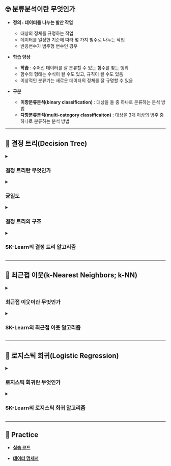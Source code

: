## 🤓 분류분석이란 무엇인가

- **정의 : 데이터를 나누는 발산 작업**
    - 대상의 정체를 규명하는 작업
    - 데이터를 일정한 기준에 따라 몇 가지 범주로 나누는 작업
    - 반응변수가 범주형 변수인 경우

- **학습 양상**
    - **학습** : 주어진 데이터를 잘 분류할 수 있는 함수를 찾는 행위
    - 함수의 형태는 수식이 될 수도 있고, 규칙이 될 수도 있음
    - 이상적인 분류기는 새로운 데이터의 정체를 잘 규명할 수 있음

- **구분**
    - **이항분류분석(binary classification)** : 대상을 둘 중 하나로 분류하는 분석 방법
    - **다항분류분석(multi-category classificaiton)** : 대상을 3개 이상의 범주 중 하나로 분류하는 분석 방법

---

## 🌳 결정 트리(Decision Tree)

<details><summary><h3>결정 트리란 무엇인가</h3></summary>

- **정의 : 데이터에 내재된 규칙을 발견하여 수형도 기반의 분류 규칙을 세우고 데이터를 분류하는 알고리즘**
    
- **주요 이슈 : 트리를 어떻게 분할할 것인가**
    - 가지를 몇 번 뻗을 것인가
    - 한 범주당 데이터가 몇 개 남았을 때 가지치기를 멈출 것인가
    
- **주의 사항**
    - node가 깊어질수록 성능이 저하될 수 있음
    - 범주마다 균일한 데이터 세트를 구성할 수 있도록 하이퍼파라미터를 설정해야 함

</details>

<details><summary><h3>균일도</h3></summary>

- **정의 : leaf node에 각 범주에 해당하는 데이터만 포함되어 있는가**

- **예시**
    - `color`을 기준으로 바둑알을 구분한다고 가정하자
    - 범주로는 `black` , `white` 가 존재함
    - 범주 `black`에 검정색 바둑알만 포함되어 있다면 균일도가 높다고 해석함
    - 범주 `black`에 흰색 바둑알이 많이 섞여 있을수록 균일도가 낮다고 해석함

- **decision node**
    - 균일도가 높은 데이터 세트를 먼저 분류할 수 있도록 규칙을 구성함
    - 즉, 균일도를 높이는 방향으로 가지치기를 진행함

- **균일도 측정 방법**
    - **지니 불순도** : 경제학에서 불평등 정도를 나타내는 지수를 활용하여 균일도를 측정하는 방법
    - **엔트로피 불순도** : 열역학에서 물체의 혼잡한 정도를 나타내는 지수를 활용하여 균일도를 측정하는 방법

</details>

<details><summary><h3>결정 트리의 구조</h3></summary>

![아이리스 결정트리 예시](https://user-images.githubusercontent.com/116495744/221340236-6c4043c6-6b30-4af2-9e7f-cfe79b00371a.png)

- **root node** : 최상위 노드

- **decision node** : 규칙 노드

- **leaf node** : 최종 범주

- **gini** : 데이터 분포의 균일도

- **samples** : 임의의 규칙에 대하여 해당 규칙을 만족하는 데이터 건수

- **value** : 각 범주의 데이터 건수

</details>

<details><summary><h3>SK-Learn의 결정 트리 알고리즘</h3></summary>

- **사용 방법**

    ```
    from sklearn.tree import DecisionTreeClassifier
    from sklearn.metrics import accuracy_score

    # 결정 트리 알고리즘 인스턴스 생성
    dt_clf = DecisionTreeClassifier()
    
    # 훈련용 데이터 세트를 통해 인스턴스를 훈련시켜서 모델 설계
    dt_clf.fit(X_train, y_train)

    # 평가용 데이터 세트를 통해 예측
    y_predict = dt_clf.predict(X_test)

    # 대표적인 성능 평가 지표인 결정계수를 통해 성능 평가
    score = accuracy_score(y_test, y_predict)
    print(score)
    ```

- **주요 하이퍼파라미터**
    - `random_state = None`
    
    - `criterion = 'gini'` : 균일도 측정 방법
        - `gini` : 지니 불순도
        - `entropy` : 엔트로피 불순도
    
    - `max_nodes = None` : 트리 최대 깊이
    
    - `max_features = None` : decision node에서 최적 분할을 위해 고려되어야 할 설명변수의 최대 개수
    
    - `min_samples_split = 2` : 특정 노드에서 하위 노드로 가지치기 하기 위한 최소한의 샘플 개수
    
    - `min_samples_leaf` : leaf node가 되기 위한 최소한의 샘플 개수

- **다음을 통해 훈련된 모델의 정보를 시각화할 수 있음**

    ```
    import matplotlib.pyplot as plt
    from sklearn.tree import plot_tree

    # 설명변수 이름이 담긴 리스트 생성
    feature_list = []

    # plot tree 크기 설정
    plt.figure(figsize = (20, 20))
    
    # plot tree 생성
    plot_tree(
        dt_clf, 
        filled = True, 
        fontsize = 14, 
        feature_names = feature_list
        )
    
    # plot tree 출력
    plt.show()
    ```

</details>

---

## 👫 최근접 이웃(k-Nearest Neighbors; k-NN)

<details><summary><h3>최근접 이웃이란 무엇인가</h3></summary>

- **정의 : 기하학적 거리를 규칙으로 하여 데이터를 분류하는 알고리즘**
    - 임의의 설명변수 조합이 나타내는 좌표평면 상의 한 점에 대하여,
    - 해당 점과 가장 가깝게 위치하는 점이 의미하는 설명변수 조합의 범주로 분류함

- **주요 이슈 : 참조할 이웃의 개수를 얼마로 설정할 것인가**

    ![최근접이웃](https://miro.medium.com/max/405/0*QyWp7J6eSz0tayc0.png)

</details>

<details><summary><h3>SK-Learn의 최근접 이웃 알고리즘</h3></summary>

- **사용 방법**

    ```
    from sklearn.neighbors import KNeighborsClassifier
    from sklearn.metrics import accuracy_score

    # 최근접 이웃 알고리즘 인스턴스 생성
    knn_clf = KNeighborsClassifier()
    
    # 훈련용 데이터 세트를 통해 인스턴스를 훈련시켜서 모델 설계
    knn_clf.fit(X_train, y_train)

    # 평가용 데이터 세트를 통해 예측
    y_predict = knn_clf.predict(X_test)

    # 대표적인 성능 평가 지표인 결정계수를 통해 성능 평가
    score = accuracy_score(y_test, y_predict)
    print(score)
    ```

- **주요 하이퍼파라미터**
    - `metric = 'minkowsi'` : 거리 측정 방법
        - `minkowsi` : 유클리디안 거리 측정 방법과 맨해튼 거리 측정 방법을 일반화한 측정 방법
        - `euclidean` : 유클리디안 거리 측정 방법
        - `manhattan` : 맨해튼 거리 측정 방법

    - `p = 2` : `metric`이 `minkowsi`인 경우 추가 설정하는 하이퍼파라미터
        - `1` : 맨해튼 거리 측정 방법
        - `2` : 유클리디안 거리 측정 방법

    - `n_jobs = None` : 이웃을 검색하기 위해 병렬로 작업하는 코어의 개수
        - `-1` : 모든 코어를 동원함
    
    - `n_neighbors = 5` : 참조할 이웃의 개수
    
    - `weights = 'uniform'` : 가중치 부여 방법
        - `uniform` : 각 이웃에 동일한 가중치를 부여함
        - `distance` : 거리가 가까울수록 더 큰 가중치를 부여함

</details>

---

## 👥 로지스틱 회귀(Logistic Regression)

<details><summary><h3>로지스틱 회귀란 무엇인가</h3></summary>

- **정의 : 선형 회귀식을 활용하는 이항분류분석 알고리즘**

- **선형 회귀식과 이항범주를 매개하는 시그모이드 함수의 이해**

    ![시그모이드 함수](https://user-images.githubusercontent.com/116495744/221402155-596e45c2-5d0d-40a6-ae23-9589b48f807c.png)

    - 연결함수 : 선형 회귀식의 결과값을 이항범주로 변환하는 함수
        ### $$y=f(x)=b+wX$$
        - $y$ : 이항 반응변수
        - $f(x)$ : 연결함수(Link Function)
        - $b+wX$ : 선형 회귀식
    
    - 승산(odds) : 이항범주를 성패로 정의한다고 가정했을 때, 1번 실패할 때 성공할 횟수
        ### $$odds=p\over{1-p}$$
        - $p$ : 성공할 확률
        - $1-p$ : 실패할 확률
    
    - 로짓(logist + Probit) : 승산에 대하여 자연로그를 취한 값
        ### $$0\ltp\lt1$$
        ### $$0\ltp\over{1-p}\lt\infty$$
        ### $$\infty\ltln(p\over{1-p})\lt\infty$$
        - 승산의 범위를 선형 회귀식의 범위와 일치시키기 위한 작업
    
    - 로짓 함수 : 연결함수를 로짓으로 가지는 선형 회귀식
        ### $$ln(p\over{1-p})=b+wX$$

    - 시그모이드 함수 : 로짓 함수의 역함수
        ### $$p=exp^(b+wX)\over{1+exp^(b+wX)}$$

</details>

<details><summary><h3>SK-Learn의 로지스틱 회귀 알고리즘</h3></summary>

- **사용 방법**

- **주요 하이퍼파라미터**

- **다음의 속성을 통해 훈련된 모델의 정보를 확인할 수 있음**

</details>

---

## 📝 Practice

- [**실습 코드**]()

- [**데이터 명세서**]()